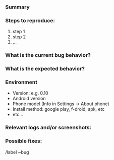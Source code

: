 <!--
* Use this issue template for reporting a new bug.
-->

### Summary



### Steps to reproduce:

1. step 1
2. step 2
3. ...

### What is the current bug behavior?



### What is the expected behavior?



### Environment

<!--
Please fill in the following information in bug reports, removing the comments like this one in brackets.
-->

- Version: e.g. 0.10
- Android version
- Phone model (Info in Settings -> About phone)
- Install method: google play, f-droid, apk, etc
- etc...

### Relevant logs and/or screenshots:



### Possible fixes:



/label ~bug
